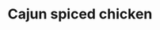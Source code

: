 ---
title: Cajun spiced chicken
slug: cajun-spiced-chicken
time: 25-30
ingredients:
  - ingredient: diced butternut squash
    count: 300
    units: g
  - ingredient: smoked paprika
    count: 3
    units: Tbsp
  - ingredient: lime
    count: 0.5
    units: false
  - ingredient: medium tomato
    count: 1
    units: false
  - ingredient: mango
    count: 0.5
    units: false
  - ingredient: echalion shallot
    count: 1
    units: false
  - ingredient: bell pepper
    count: 1
    units: false
  - ingredient: diced chicken
    count: 300
    units: g
  - ingredient: cajun spice mix
    count: 3
    units: Tbsp
  - ingredient: chopped kale
    count: 100
    units: g

---